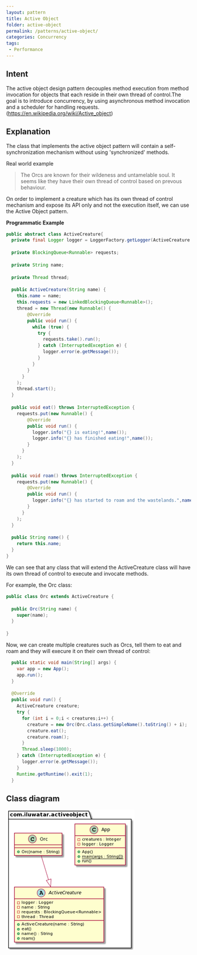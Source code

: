 ```yaml
---
layout: pattern
title: Active Object
folder: active-object
permalink: /patterns/active-object/
categories: Concurrency
tags:
 - Performance
---
```



## Intent
The active object design pattern decouples method execution from method invocation for objects that each reside in their own thread of control.The goal is to introduce concurrency, by using asynchronous method invocation and a scheduler for handling requests.(https://en.wikipedia.org/wiki/Active_object)

## Explanation

The class that implements the active object pattern will contain a self-synchronization mechanism without using 'synchronized' methods.

Real world example

>The Orcs are known for their wildeness and untamelable soul. It seems like they have their own thread of control based on prevous behaviour.

On order to implement a creature which has its own thread of control mechanism and expose its API only and not the execution itself,
we can use the Active Object pattern.


**Programmatic Example**

```java
public abstract class ActiveCreature{
  private final Logger logger = LoggerFactory.getLogger(ActiveCreature.class.getName());

  private BlockingQueue<Runnable> requests;
  
  private String name;
  
  private Thread thread;

  public ActiveCreature(String name) {
    this.name = name;
    this.requests = new LinkedBlockingQueue<Runnable>();
    thread = new Thread(new Runnable() {
        @Override
        public void run() {
          while (true) {
            try {
              requests.take().run();
            } catch (InterruptedException e) { 
              logger.error(e.getMessage());
            }
          }
        }
      }
    );
    thread.start();
  }
  
  public void eat() throws InterruptedException {
    requests.put(new Runnable() {
        @Override
        public void run() { 
          logger.info("{} is eating!",name());
          logger.info("{} has finished eating!",name());
        }
      }
    );
  }

  public void roam() throws InterruptedException {
    requests.put(new Runnable() {
        @Override
        public void run() { 
          logger.info("{} has started to roam and the wastelands.",name());
        }
      }
    );
  }
  
  public String name() {
    return this.name;
  }
}

```

We can see that any class that will extend the ActiveCreature class will have its own thread of control to execute and invocate methods.

For example, the Orc class:
```java
public class Orc extends ActiveCreature {

  public Orc(String name) {
    super(name);
  }

}
```

Now, we can create multiple creatures such as Orcs, tell them to eat and roam and they will execure it on their own thread of control:
```java
  public static void main(String[] args) {  
    var app = new App();
    app.run();
  }
  
  @Override
  public void run() {
    ActiveCreature creature;
    try {
      for (int i = 0;i < creatures;i++) {
        creature = new Orc(Orc.class.getSimpleName().toString() + i);
        creature.eat();
        creature.roam();
      }
      Thread.sleep(1000);
    } catch (InterruptedException e) {
      logger.error(e.getMessage());
    }
    Runtime.getRuntime().exit(1);
  }
```

## Class diagram

![alt text](./etc/active-object.urm.png "Abstract Factory class diagram")